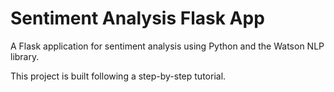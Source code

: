 # Sentiment Analysis Flask App

A Flask application for sentiment analysis using Python and the Watson NLP library.

This project is built following a step-by-step tutorial.